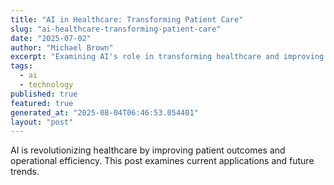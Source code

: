 ```yaml
---
title: "AI in Healthcare: Transforming Patient Care"
slug: "ai-healthcare-transforming-patient-care"
date: "2025-07-02"
author: "Michael Brown"
excerpt: "Examining AI's role in transforming healthcare and improving patient outcomes."
tags:
  - ai
  - technology
published: true
featured: true
generated_at: "2025-08-04T06:46:53.054401"
layout: "post"
---
```


AI is revolutionizing healthcare by improving patient outcomes and operational efficiency. This post examines current applications and future trends.